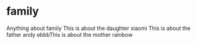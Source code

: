 # family
Anything about family
This is about the daughter xiaomi
This is about the father andy
ebbbThis is about the mother rainbow
